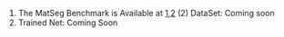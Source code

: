 1) The MatSeg Benchmark is Available at [1](https://icedrive.net/s/NtbARDSx6WtSN748Z7kix8ZXZtSu),[2](https://e.pcloud.link/publink/show?code=XZDsGnZ3ERMX76L5dYLzfnPTch8fYRtlRXV)
(2) DataSet: Coming soon
3) Trained Net: Coming Soon
